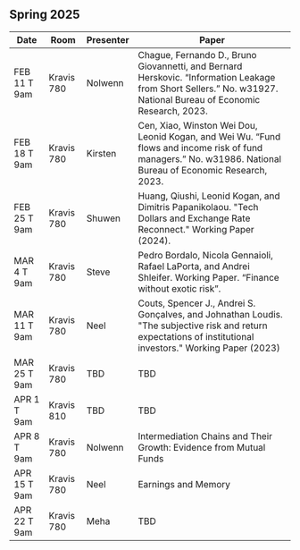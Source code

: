 ## Spring 2025

| Date             | Room | Presenter   | Paper   |
|------------------|------|-------------|-------------|
| FEB 11 T 9am  | Kravis 780 | Nolwenn   | Chague, Fernando D., Bruno Giovannetti, and Bernard Herskovic. “Information Leakage from Short Sellers.” No. w31927. National Bureau of Economic Research, 2023.   | 
| FEB 18 T 9am  | Kravis 780 |  Kirsten   | Cen, Xiao, Winston Wei Dou, Leonid Kogan, and Wei Wu. “Fund flows and income risk of fund managers.” No. w31986. National Bureau of Economic Research, 2023.   |
| FEB 25 T 9am  | Kravis 780 |  Shuwen   | Huang, Qiushi, Leonid Kogan, and Dimitris Papanikolaou. "Tech Dollars and Exchange Rate Reconnect." Working Paper (2024).   |
| MAR 4 T 9am  | Kravis 780 |  Steve   | Pedro Bordalo, Nicola Gennaioli, Rafael LaPorta, and Andrei Shleifer. Working Paper. “Finance without exotic risk”.   |
| MAR 11 T 9am  | Kravis 780 |  Neel   | Couts, Spencer J., Andrei S. Gonçalves, and Johnathan Loudis. "The subjective risk and return expectations of institutional investors." Working Paper (2023)   |
| MAR 25 T 9am  | Kravis 780 |  TBD   | TBD   |
| APR 1 T 9am  | Kravis 810 |  TBD   | TBD   |
| APR 8 T 9am  | Kravis 780 |  Nolwenn   | Intermediation Chains and Their Growth: Evidence from Mutual Funds   |
| APR 15 T 9am  | Kravis 780 |  Neel   | Earnings and Memory   |
| APR 22 T 9am  | Kravis 780 |  Meha   | TBD   |
